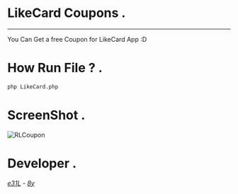 # LikeCard Coupons . 
<hr>
You Can Get a free Coupon for LikeCard App :D

# How Run File ? .

```sh
php LikeCard.php 
```
# ScreenShot .

![RLCoupon](https://user-images.githubusercontent.com/67750979/119545159-7f965200-bd60-11eb-8794-ea1d076eab74.jpg)

# Developer .

*[e31L](https://instagram.com/e31l)* - *[8y](https://instagram.com/8y)*

